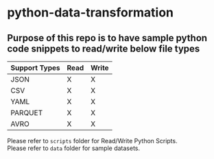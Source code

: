 # python-data-transformation

## Purpose of this repo is to have sample python code snippets to read/write below file types

|Support Types| Read | Write |
| -- | -- | -- |
| JSON | X | X |
| CSV | X | X |
| YAML | X | X |
| PARQUET | X | X |
| AVRO | X | X |

Please refer to `scripts` folder for Read/Write Python Scripts. \
Please refer to `data` folder for sample datasets.